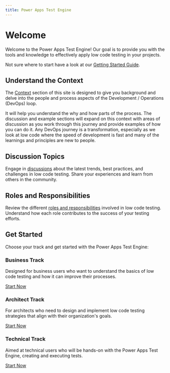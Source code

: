 ```yaml
---
title: Power Apps Test Engine
---
```


# Welcome

Welcome to the Power Apps Test Engine! Our goal is to provide you with the tools and knowledge to effectively apply low code testing in your projects.

Not sure where to start have a look at our [Getting Started Guide](/PowerApps-TestEngine/context/getting-started/).

## Understand the Context

The [Context](./context/) section of this site is designed to give you background and delve into the people and process aspects of the Development / Operations (DevOps) loop. 

It will help you understand the why and how parts of the process. The discussion and example sections will expand on this context with areas of discussion as you work through this journey and provide examples of how you can do it. Any DevOps journey is a transformation, especially as we look at low code where the speed of development is fast and many of the learnings and principles are new to people.

## Discussion Topics
Engage in [discussions](./discussion/) about the latest trends, best practices, and challenges in low code testing. Share your experiences and learn from others in the community.

## Roles and Responsibilities
Review the different [roles and responsibilities](./roles-and-responsibilities/) involved in low code testing. Understand how each role contributes to the success of your testing efforts.

## Get Started
Choose your track and get started with the Power Apps Test Engine:

### Business Track
Designed for business users who want to understand the basics of low code testing and how it can improve their processes.

[Start Now](/PowerApps-TestEngine/context/getting-started-business/)

### Architect Track
For architects who need to design and implement low code testing strategies that align with their organization's goals.

[Start Now](/PowerApps-TestEngine/context/getting-started-architects/)

### Technical Track
Aimed at technical users who will be hands-on with the Power Apps Test Engine, creating and executing tests.

[Start Now](/PowerApps-TestEngine/context/getting-started-technical/)